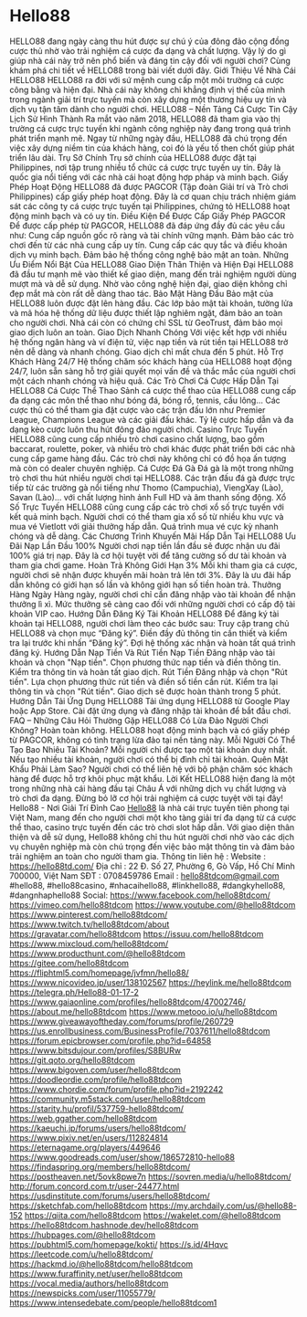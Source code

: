 # Hello88
HELLO88 đang ngày càng thu hút được sự chú ý của đông đảo cộng đồng cược thủ nhờ vào trải nghiệm cá cược đa dạng và chất lượng. Vậy lý do gì giúp nhà cái này trở nên phổ biến và đáng tin cậy đối với người chơi? Cùng khám phá chi tiết về HELLO88 trong bài viết dưới đây.
Giới Thiệu Về Nhà Cái HELLO88
HELLO88 ra đời với sứ mệnh cung cấp một môi trường cá cược công bằng và hiện đại. Nhà cái này không chỉ khẳng định vị thế của mình trong ngành giải trí trực tuyến mà còn xây dựng một thương hiệu uy tín và dịch vụ tận tâm dành cho người chơi.
HELLO88 – Nền Tảng Cá Cược Tin Cậy
Lịch Sử Hình Thành
Ra mắt vào năm 2018, HELLO88 đã tham gia vào thị trường cá cược trực tuyến khi ngành công nghiệp này đang trong quá trình phát triển mạnh mẽ. Ngay từ những ngày đầu, HELLO88 đã chú trọng đến việc xây dựng niềm tin của khách hàng, coi đó là yếu tố then chốt giúp phát triển lâu dài.
Trụ Sở Chính
Trụ sở chính của HELLO88 được đặt tại Philippines, nơi tập trung nhiều tổ chức cá cược trực tuyến uy tín. Đây là quốc gia nổi tiếng với các nhà cái hoạt động hợp pháp và minh bạch.
Giấy Phép Hoạt Động
HELLO88 đã được PAGCOR (Tập đoàn Giải trí và Trò chơi Philippines) cấp giấy phép hoạt động. Đây là cơ quan chịu trách nhiệm giám sát các công ty cá cược trực tuyến tại Philippines, chứng tỏ HELLO88 hoạt động minh bạch và có uy tín.
Điều Kiện Để Được Cấp Giấy Phép PAGCOR
Để được cấp phép từ PAGCOR, HELLO88 đã đáp ứng đầy đủ các yêu cầu như:
Cung cấp nguồn gốc rõ ràng và tài chính vững mạnh.
Đảm bảo các trò chơi đến từ các nhà cung cấp uy tín.
Cung cấp các quy tắc và điều khoản dịch vụ minh bạch.
Đảm bảo hệ thống công nghệ bảo mật an toàn.
Những Ưu Điểm Nổi Bật Của HELLO88
Giao Diện Thân Thiện và Hiện Đại
HELLO88 đã đầu tư mạnh mẽ vào thiết kế giao diện, mang đến trải nghiệm người dùng mượt mà và dễ sử dụng. Nhờ vào công nghệ hiện đại, giao diện không chỉ đẹp mắt mà còn rất dễ dàng thao tác.
Bảo Mật Hàng Đầu
Bảo mật của HELLO88 luôn được đặt lên hàng đầu. Các lớp bảo mật tài khoản, tường lửa và mã hóa hệ thống dữ liệu được thiết lập nghiêm ngặt, đảm bảo an toàn cho người chơi. Nhà cái còn có chứng chỉ SSL từ GeoTrust, đảm bảo mọi giao dịch luôn an toàn.
Giao Dịch Nhanh Chóng
Với việc kết hợp với nhiều hệ thống ngân hàng và ví điện tử, việc nạp tiền và rút tiền tại HELLO88 trở nên dễ dàng và nhanh chóng. Giao dịch chỉ mất chưa đến 5 phút.
Hỗ Trợ Khách Hàng 24/7
Hệ thống chăm sóc khách hàng của HELLO88 hoạt động 24/7, luôn sẵn sàng hỗ trợ giải quyết mọi vấn đề và thắc mắc của người chơi một cách nhanh chóng và hiệu quả.
Các Trò Chơi Cá Cược Hấp Dẫn Tại HELLO88
Cá Cược Thể Thao
Sảnh cá cược thể thao của HELLO88 cung cấp đa dạng các môn thể thao như bóng đá, bóng rổ, tennis, cầu lông... Các cược thủ có thể tham gia đặt cược vào các trận đấu lớn như Premier League, Champions League và các giải đấu khác. Tỷ lệ cược hấp dẫn và đa dạng kèo cược luôn thu hút đông đảo người chơi.
Casino Trực Tuyến
HELLO88 cũng cung cấp nhiều trò chơi casino chất lượng, bao gồm baccarat, roulette, poker, và nhiều trò chơi khác được phát triển bởi các nhà cung cấp game hàng đầu. Các trò chơi này không chỉ có đồ họa ấn tượng mà còn có dealer chuyên nghiệp.
Cá Cược Đá Gà
Đá gà là một trong những trò chơi thu hút nhiều người chơi tại HELLO88. Các trận đấu đá gà được trực tiếp từ các trường gà nổi tiếng như Thomo (Campuchia), ViengXay (Lào), Savan (Lào)... với chất lượng hình ảnh Full HD và âm thanh sống động.
Xổ Số Trực Tuyến
HELLO88 cũng cung cấp các trò chơi xổ số trực tuyến với kết quả minh bạch. Người chơi có thể tham gia xổ số từ nhiều khu vực và mua vé Vietlott với giải thưởng hấp dẫn. Quá trình mua vé cực kỳ nhanh chóng và dễ dàng.
Các Chương Trình Khuyến Mãi Hấp Dẫn Tại HELLO88
Ưu Đãi Nạp Lần Đầu 100%
Người chơi nạp tiền lần đầu sẽ được nhận ưu đãi 100% giá trị nạp. Đây là cơ hội tuyệt vời để tăng cường số dư tài khoản và tham gia chơi game.
Hoàn Trả Không Giới Hạn 3%
Mỗi khi tham gia cá cược, người chơi sẽ nhận được khuyến mãi hoàn trả lên tới 3%. Đây là ưu đãi hấp dẫn không có giới hạn số lần và không giới hạn số tiền hoàn trả.
Thưởng Hàng Ngày
Hàng ngày, người chơi chỉ cần đăng nhập vào tài khoản để nhận thưởng lì xì. Mức thưởng sẽ càng cao đối với những người chơi có cấp độ tài khoản VIP cao.
Hướng Dẫn Đăng Ký Tài Khoản HELLO88
Để đăng ký tài khoản tại HELLO88, người chơi làm theo các bước sau:
Truy cập trang chủ HELLO88 và chọn mục “Đăng ký”.
Điền đầy đủ thông tin cần thiết và kiểm tra lại trước khi nhấn “Đăng ký”.
Đợi hệ thống xác nhận và hoàn tất quá trình đăng ký.
Hướng Dẫn Nạp Tiền Và Rút Tiền
Nạp Tiền
Đăng nhập vào tài khoản và chọn "Nạp tiền".
Chọn phương thức nạp tiền và điền thông tin.
Kiểm tra thông tin và hoàn tất giao dịch.
Rút Tiền
Đăng nhập và chọn "Rút tiền".
Lựa chọn phương thức rút tiền và điền số tiền cần rút.
Kiểm tra lại thông tin và chọn "Rút tiền". Giao dịch sẽ được hoàn thành trong 5 phút.
Hướng Dẫn Tải Ứng Dụng HELLO88
Tải ứng dụng HELLO88 từ Google Play hoặc App Store.
Cài đặt ứng dụng và đăng nhập tài khoản để bắt đầu chơi.
FAQ – Những Câu Hỏi Thường Gặp
HELLO88 Có Lừa Đảo Người Chơi Không?
Hoàn toàn không. HELLO88 hoạt động minh bạch và có giấy phép từ PAGCOR, không có tình trạng lừa đảo tại nền tảng này.
Mỗi Người Có Thể Tạo Bao Nhiêu Tài Khoản?
Mỗi người chỉ được tạo một tài khoản duy nhất. Nếu tạo nhiều tài khoản, người chơi có thể bị đình chỉ tài khoản.
Quên Mật Khẩu Phải Làm Sao?
Người chơi có thể liên hệ với bộ phận chăm sóc khách hàng để được hỗ trợ khôi phục mật khẩu.
Lời Kết
HELLO88 hiện đang là một trong những nhà cái hàng đầu tại Châu Á với những dịch vụ chất lượng và trò chơi đa dạng. Đừng bỏ lỡ cơ hội trải nghiệm cá cược tuyệt vời tại đây!
Hello88 - Nơi Giải Trí Đỉnh Cao
[Hello88](https://hello88td.com/) là nhà cái trực tuyến tiên phong tại Việt Nam, mang đến cho người chơi một kho tàng giải trí đa dạng từ cá cược thể thao, casino trực tuyến đến các trò chơi slot hấp dẫn. Với giao diện thân thiện và dễ sử dụng, Hello88 không chỉ thu hút người chơi nhờ vào các dịch vụ chuyên nghiệp mà còn chú trọng đến việc bảo mật thông tin và đảm bảo trải nghiệm an toàn cho người tham gia.
Thông tin liên hệ :
Website : https://hello88td.com/
Địa chỉ : 22 Đ. Số 27, Phường 6, Gò Vấp, Hồ Chí Minh 700000, Việt Nam
SĐT : 0708459786
Email : hello88tdcom@gmail.com
#hello88, #hello88casino, #nhacaihello88, #linkhello88, #dangkyhello88, #dangnhaphello88
Social:
https://www.facebook.com/hello88tdcom/
https://vimeo.com/hello88tdcom
https://www.youtube.com/@hello88tdcom
https://www.pinterest.com/hello88tdcom/
https://www.twitch.tv/hello88tdcom/about
https://gravatar.com/hello88tdcom
https://issuu.com/hello88tdcom
https://www.mixcloud.com/hello88tdcom/
https://www.producthunt.com/@hello88tdcom
https://gitee.com/hello88tdcom
https://fliphtml5.com/homepage/jvfmn/hello88/
https://www.nicovideo.jp/user/138102567
https://heylink.me/hello88tdcom
https://telegra.ph/Hello88-01-17-2
https://www.gaiaonline.com/profiles/hello88tdcom/47002746/
https://about.me/hello88tdcom
https://www.metooo.io/u/hello88tdcom
https://www.giveawayoftheday.com/forums/profile/260729
https://us.enrollbusiness.com/BusinessProfile/7037611/hello88tdcom
https://forum.epicbrowser.com/profile.php?id=64858
https://www.bitsdujour.com/profiles/S8BURw
https://git.qoto.org/hello88tdcom
https://www.bigoven.com/user/hello88tdcom
https://doodleordie.com/profile/hello88tdcom
https://www.chordie.com/forum/profile.php?id=2192242
https://community.m5stack.com/user/hello88tdcom
https://starity.hu/profil/537759-hello88tdcom/
https://web.ggather.com/hello88tdcom
https://kaeuchi.jp/forums/users/hello88tdcom/
https://www.pixiv.net/en/users/112824814
https://eternagame.org/players/449646
https://www.goodreads.com/user/show/186572810-hello88
https://findaspring.org/members/hello88tdcom/
https://postheaven.net/5ovk8pwe7n
https://sovren.media/u/hello88tdcom/
http://forum.concord.com.tr/user-24477.html
https://usdinstitute.com/forums/users/hello88tdcom/
https://sketchfab.com/hello88tdcom
https://my.archdaily.com/us/@hello88-152
https://qiita.com/hello88tdcom
https://wakelet.com/@hello88tdcom
https://hello88tdcom.hashnode.dev/hello88tdcom
https://hubpages.com/@hello88tdcom
https://pubhtml5.com/homepage/kokti/
https://s.id/4Hqvc
https://leetcode.com/u/hello88tdcom/
https://hackmd.io/@hello88tdcom/hello88tdcom
https://www.furaffinity.net/user/hello88tdcom
https://vocal.media/authors/hello88tdcom
https://newspicks.com/user/11055779/
https://www.intensedebate.com/people/hello88tdcom1